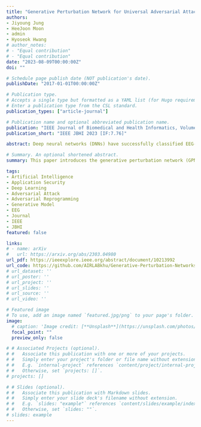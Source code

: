 ```yaml
---
title: "Generative Perturbation Network for Universal Adversarial Attacks on Brain-Computer Interfaces"
authors:
- Jiyoung Jung
- HeeJoon Moon
- admin
- Hyoseok Hwang
# author_notes:
# - "Equal contribution"
# - "Equal contribution"
date: "2023-08-09T00:00:00Z"
doi: ""

# Schedule page publish date (NOT publication's date).
publishDate: "2017-01-01T00:00:00Z"

# Publication type.
# Accepts a single type but formatted as a YAML list (for Hugo requirements).
# Enter a publication type from the CSL standard.
publication_types: ["article-journal"]

# Publication name and optional abbreviated publication name.
publication: "IEEE Journal of Biomedical and Health Informatics, Volume: 27, Issue: 11, 2023, [IF:7.76]"
publication_short: "IEEE JBHI 2023 [IF:7.76]"

abstract: Deep neural networks (DNNs) have successfully classified EEG-based brain-computer interface (BCI) systems. However, recent studies have found that well-designed input samples, known as adversarial examples, can easily fool well-performed deep neural networks model with minor perturbations undetectable by a human. This paper proposes an efficient generative model named generative perturbation network (GPN), which can generate universal adversarial examples with the same architecture for non-targeted and targeted attacks. Furthermore, the proposed model can be efficiently extended to conditionally or simultaneously generate perturbations for various targets and victim models. Our experimental evaluation demonstrates that perturbations generated by the proposed model outperform previous approaches for crafting signal-agnostic perturbations. We demonstrate that the extended network for signal-specific methods also significantly reduces generation time while performing similarly. The transferability across classification networks of the proposed method is superior to the other methods, which shows our perturbations' high level of generality.

# Summary. An optional shortened abstract.
summary: This paper introduces the generative perturbation network (GPN), an efficient model for generating universal adversarial examples in EEG-based brain-computer interface (BCI) systems. GPN can produce perturbations capable of fooling deep neural networks with minor undetectable changes, and it outperforms previous methods in crafting signal-agnostic perturbations. Additionally, GPN can efficiently generate perturbations for various targets and victim models, demonstrating high transferability across classification networks.

tags:
- Artificial Intelligence
- Application Security
- Deep Learning
- Adversarial Attack
- Adversarial Reprogramming
- Generative Model
- EEG
- Journal
- IEEE
- JBHI
featured: false

links:
# - name: arXiv
#   url: https://arxiv.org/abs/2303.04980
url_pdf: https://ieeexplore.ieee.org/abstract/document/10213992
url_code: https://github.com/AIRLABkhu/Generative-Perturbation-Networks
# url_dataset: ''
# url_poster: ''
# url_project: ''
# url_slides: ''
# url_source: ''
# url_video: ''

# Featured image
# To use, add an image named `featured.jpg/png` to your page's folder. 
image:
  # caption: 'Image credit: [**Unsplash**](https://unsplash.com/photos/jdD8gXaTZsc)'
  focal_point: ""
  preview_only: false

# # Associated Projects (optional).
# #   Associate this publication with one or more of your projects.
# #   Simply enter your project's folder or file name without extension.
# #   E.g. `internal-project` references `content/project/internal-project/index.md`.
# #   Otherwise, set `projects: []`.
# projects: []

# # Slides (optional).
# #   Associate this publication with Markdown slides.
# #   Simply enter your slide deck's filename without extension.
# #   E.g. `slides: "example"` references `content/slides/example/index.md`.
# #   Otherwise, set `slides: ""`.
# slides: example
---
```

<!-- 
{{% callout note %}}
Click the *Cite* button above to demo the feature to enable visitors to import publication metadata into their reference management software.
{{% /callout %}}

{{% callout note %}}
Create your slides in Markdown - click the *Slides* button to check out the example.
{{% /callout %}}

Add the publication's **full text** or **supplementary notes** here. You can use rich formatting such as including [code, math, and images](https://docs.hugoblox.com/content/writing-markdown-latex/). -->
